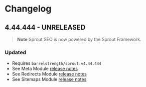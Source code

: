 # Changelog

## 4.44.444 - UNRELEASED

> **Note**
> Sprout SEO is now powered by the Sprout Framework.

### Updated

- Requires `barrelstrength/sprout:v4.44.444`
- See Meta Module [release notes]([PERMALINK])
- See Redirects Module [release notes]([PERMALINK])
- See Sitemaps Module [release notes]([PERMALINK])
